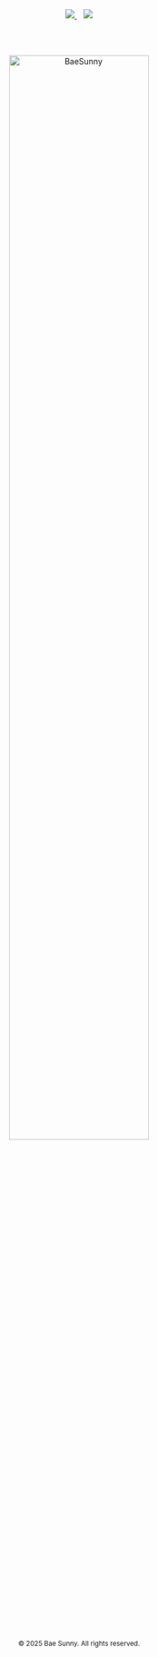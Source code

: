 <div align="center">

<a href="https://bae-sunny.github.io/">
  <img src="https://img.shields.io/badge/PORTFOLIO-VIEWMYWORK-blue?style=for-the-badge&logo=laptop&logoColor=white" />
</a>
&nbsp;&nbsp;
<a href="https://www.youtube.com/@Coding_Gumi/shorts">
  <img src="https://img.shields.io/badge/YOUTUBE-CODINGGUMI-red?style=for-the-badge&logo=youtube&logoColor=white" />
</a>

<br><br>

<img src="assets/BaeSunny.gif" alt="BaeSunny" width="70%" />

<br><br>

<p>
  <sub>© 2025 Bae Sunny. All rights reserved.</sub>
</p>

</div>
